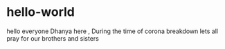 # hello-world
hello everyone 
Dhanya here , During the time of corona breakdown lets all pray for our brothers and sisters 
